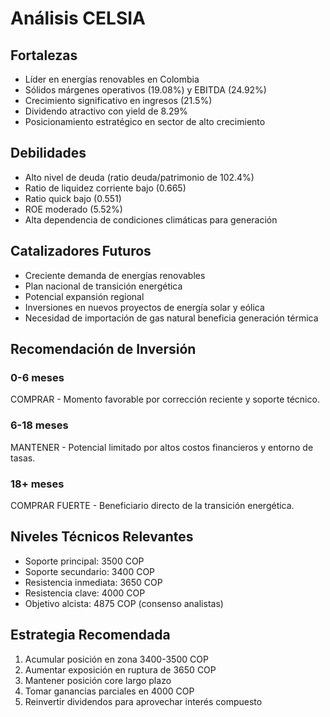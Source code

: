 # Análisis CELSIA

## Fortalezas

- Líder en energías renovables en Colombia
- Sólidos márgenes operativos (19.08%) y EBITDA (24.92%)
- Crecimiento significativo en ingresos (21.5%)
- Dividendo atractivo con yield de 8.29%
- Posicionamiento estratégico en sector de alto crecimiento

## Debilidades

- Alto nivel de deuda (ratio deuda/patrimonio de 102.4%)
- Ratio de liquidez corriente bajo (0.665)
- Ratio quick bajo (0.551)
- ROE moderado (5.52%)
- Alta dependencia de condiciones climáticas para generación

## Catalizadores Futuros

- Creciente demanda de energías renovables
- Plan nacional de transición energética
- Potencial expansión regional
- Inversiones en nuevos proyectos de energía solar y eólica
- Necesidad de importación de gas natural beneficia generación térmica

## Recomendación de Inversión

### 0-6 meses

COMPRAR - Momento favorable por corrección reciente y soporte técnico.

### 6-18 meses

MANTENER - Potencial limitado por altos costos financieros y entorno de tasas.

### 18+ meses

COMPRAR FUERTE - Beneficiario directo de la transición energética.

## Niveles Técnicos Relevantes

- Soporte principal: 3500 COP
- Soporte secundario: 3400 COP
- Resistencia inmediata: 3650 COP
- Resistencia clave: 4000 COP
- Objetivo alcista: 4875 COP (consenso analistas)

## Estrategia Recomendada

1. Acumular posición en zona 3400-3500 COP
2. Aumentar exposición en ruptura de 3650 COP
3. Mantener posición core largo plazo
4. Tomar ganancias parciales en 4000 COP
5. Reinvertir dividendos para aprovechar interés compuesto
